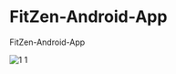 # FitZen-Android-App
 FitZen-Android-App



![1 1](https://github.com/muratkazma0/FitZen-Android-App/assets/154098001/49b72768-f95e-4d1d-b1a7-cb0130725478)
